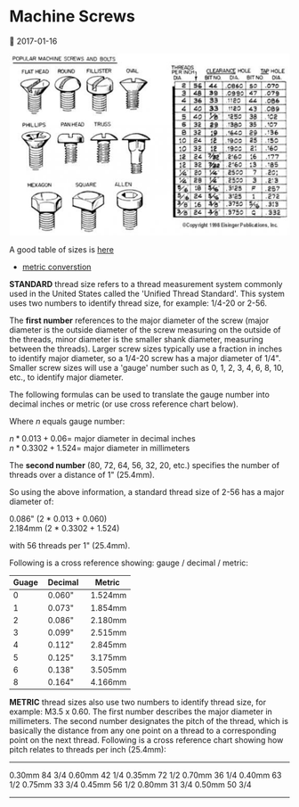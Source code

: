 # Machine Screws

:date: 2017-01-16

![](pics/machine_screws.jpg)

A good table of sizes is [here](static/TapDrillSizes.pdf)

- [metric converstion](static/metric-conversions.pdf)

**STANDARD** thread size refers to a thread measurement system commonly
used in the United States called the \'Unified Thread Standard\'. This
system uses two numbers to identify thread size, for example: 1/4-20 or
2-56.

The **first number** references to the major diameter of the screw
(major diameter is the outside diameter of the screw measuring on the
outside of the threads, minor diameter is the smaller shank diameter,
measuring between the threads). Larger screw sizes typically use a
fraction in inches to identify major diameter, so a 1/4-20 screw has a
major diameter of 1/4\". Smaller screw sizes will use a \'gauge\' number
such as 0, 1, 2, 3, 4, 6, 8, 10, etc., to identify major diameter.

The following formulas can be used to translate the gauge number into
decimal inches or metric (or use cross reference chart below).

Where $n$ equals gauge number:

$n * 0.013 + 0.06 =$ major diameter in decimal inches\
$n * 0.3302 + 1.524 =$ major diameter in millimeters

The **second number** (80, 72, 64, 56, 32, 20, etc.) specifies the
number of threads over a distance of 1\" (25.4mm).

So using the above information, a standard thread size of 2-56 has a
major diameter of:

0.086\" (2 * 0.013 + 0.060)\
2.184mm (2 * 0.3302 + 1.524)

with 56 threads per 1\" (25.4mm).

Following is a cross reference showing: gauge / decimal / metric:

| Guage               | Decimal             | Metric              |
|---------------------|---------------------|---------------------|
| 0                   | 0.060\"             | 1.524mm             |
| 1                   | 0.073\"             | 1.854mm             |
| 2                   | 0.086\"             | 2.180mm             |
| 3                   | 0.099\"             | 2.515mm             |
| 4                   | 0.112\"             | 2.845mm             |
| 5                   | 0.125\"             | 3.175mm             |
| 6                   | 0.138\"             | 3.505mm             |
| 8                   | 0.164\"             | 4.166mm             |

**METRIC** thread sizes also use two numbers to identify thread size,
for example: M3.5 x 0.60. The first number describes the major diameter
in millimeters. The second number designates the pitch of the
thread, which is basically the distance from any one point on a thread
to a corresponding point on the next thread. Following is a cross
reference chart showing how pitch relates to threads per inch (25.4mm):

-------- -------- -------- --------
0.30mm   84 3/4   0.60mm   42 1/4
0.35mm   72 1/2   0.70mm   36 1/4
0.40mm   63 1/2   0.75mm   33 3/4
0.45mm   56 1/2   0.80mm   31 3/4
0.50mm   50 3/4                 
-------- -------- -------- --------
